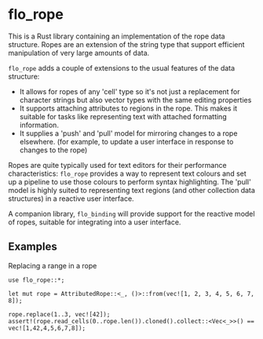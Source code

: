 # flo_rope

This is a Rust library containing an implementation of the rope data structure.
Ropes are an extension of the string type that support efficient manipulation of
very large amounts of data.

`flo_rope` adds a couple of extensions to the usual features of the data structure:

 * It allows for ropes of any 'cell' type so it's not just a replacement for 
   character strings but also vector types with the same editing properties
 * It supports attaching attributes to regions in the rope. This makes it suitable
   for tasks like representing text with attached formatting information.
 * It supplies a 'push' and 'pull' model for mirroring changes to a rope elsewhere.
   (for example, to update a user interface in response to changes to the rope)

Ropes are quite typically used for text editors for their performance 
characteristics: `flo_rope` provides a way to represent text colours and set up a 
pipeline to use those colours to perform syntax highlighting. The 'pull' model is
highly suited to representing text regions (and other collection data structures) 
in a reactive user interface.

A companion library, `flo_binding` will provide support for the reactive model of 
ropes, suitable for integrating into a user interface.

## Examples

Replacing a range in a rope

```
use flo_rope::*;

let mut rope = AttributedRope::<_, ()>::from(vec![1, 2, 3, 4, 5, 6, 7, 8]);

rope.replace(1..3, vec![42]);
assert!(rope.read_cells(0..rope.len()).cloned().collect::<Vec<_>>() == vec![1,42,4,5,6,7,8]);
```
